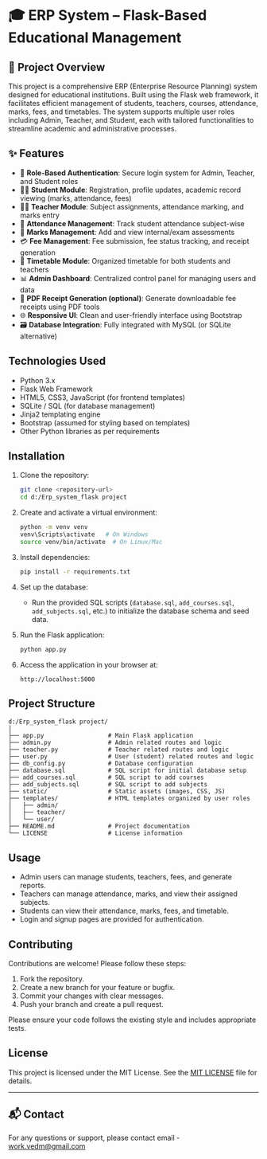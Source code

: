 # 🎓 ERP System – Flask-Based Educational Management

## 📌 Project Overview
This project is a comprehensive ERP (Enterprise Resource Planning) system designed for educational institutions. Built using the Flask web framework, it facilitates efficient management of students, teachers, courses, attendance, marks, fees, and timetables. The system supports multiple user roles including Admin, Teacher, and Student, each with tailored functionalities to streamline academic and administrative processes.

## ✨ Features

- 🔐 **Role-Based Authentication**: Secure login system for Admin, Teacher, and Student roles
- 👨‍🎓 **Student Module**: Registration, profile updates, academic record viewing (marks, attendance, fees)
- 👩‍🏫 **Teacher Module**: Subject assignments, attendance marking, and marks entry
- 📝 **Attendance Management**: Track student attendance subject-wise
- 🧮 **Marks Management**: Add and view internal/exam assessments
- 💳 **Fee Management**: Fee submission, fee status tracking, and receipt generation
- 📅 **Timetable Module**: Organized timetable for both students and teachers
- 📊 **Admin Dashboard**: Centralized control panel for managing users and data
- 📁 **PDF Receipt Generation (optional)**: Generate downloadable fee receipts using PDF tools
- 🌐 **Responsive UI**: Clean and user-friendly interface using Bootstrap
- 🗃️ **Database Integration**: Fully integrated with MySQL (or SQLite alternative)


## Technologies Used
- Python 3.x
- Flask Web Framework
- HTML5, CSS3, JavaScript (for frontend templates)
- SQLite / SQL (for database management)
- Jinja2 templating engine
- Bootstrap (assumed for styling based on templates)
- Other Python libraries as per requirements 

## Installation

1. Clone the repository:
   ```bash
   git clone <repository-url>
   cd d:/Erp_system_flask project
   ```

2. Create and activate a virtual environment:
   ```bash
   python -m venv venv
   venv\Scripts\activate   # On Windows
   source venv/bin/activate  # On Linux/Mac
   ```

3. Install dependencies:
   ```bash
   pip install -r requirements.txt
   ```

4. Set up the database:
   - Run the provided SQL scripts (`database.sql`, `add_courses.sql`, `add_subjects.sql`, etc.) to initialize the database schema and seed data.

5. Run the Flask application:
   ```bash
   python app.py
   ```

6. Access the application in your browser at:
   ```
   http://localhost:5000
   ```

## Project Structure

```
d:/Erp_system_flask project/
│
├── app.py                  # Main Flask application
├── admin.py                # Admin related routes and logic
├── teacher.py              # Teacher related routes and logic
├── user.py                 # User (student) related routes and logic
├── db_config.py            # Database configuration
├── database.sql            # SQL script for initial database setup
├── add_courses.sql         # SQL script to add courses
├── add_subjects.sql        # SQL script to add subjects
├── static/                 # Static assets (images, CSS, JS)
├── templates/              # HTML templates organized by user roles
│   ├── admin/
│   ├── teacher/
│   └── user/
├── README.md               # Project documentation
└── LICENSE                 # License information
```

## Usage

- Admin users can manage students, teachers, fees, and generate reports.
- Teachers can manage attendance, marks, and view their assigned subjects.
- Students can view their attendance, marks, fees, and timetable.
- Login and signup pages are provided for authentication.

## Contributing

Contributions are welcome! Please follow these steps:

1. Fork the repository.
2. Create a new branch for your feature or bugfix.
3. Commit your changes with clear messages.
4. Push your branch and create a pull request.

Please ensure your code follows the existing style and includes appropriate tests.

## License

This project is licensed under the MIT License. See the [MIT LICENSE](LICENSE) file for details.

---
## 📬 Contact
For any questions or support, please contact 
email - work.vedm@gmail.com
